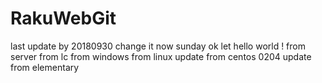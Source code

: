 # RakuWebGit
last update by 20180930 
change it now sunday 
ok let hello world !
from server
from lc
from windows
from linux 
update from centos 0204
update from elementary
